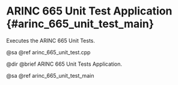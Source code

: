 # ARINC 665 Unit Test Application {#arinc_665_unit_test_main}

Executes the ARINC 665 Unit Tests.

@sa @ref arinc_665_unit_test.cpp

@dir
@brief ARINC 665 Unit Tests Application.

@sa @ref arinc_665_unit_test_main
